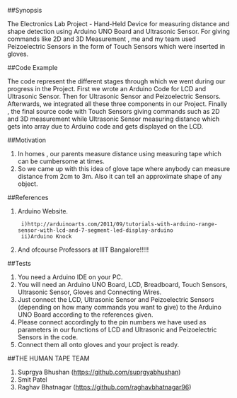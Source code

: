 ##Synopsis

The Electronics Lab Project - Hand-Held Device for measuring distance and shape detection using Arduino UNO Board and Ultrasonic Sensor. For giving commands like 2D and 3D Measurement , me and my team used Peizoelectric Sensors in the form of Touch Sensors which were inserted in gloves.

##Code Example

The code represent the different stages through which we went during our progress in the Project. First we wrote an Arduino Code for LCD and Ultrasonic Sensor. Then for Ultrasonic Sensor and Peizoelectric Sensors. Afterwards, we integrated all these three components in our Project. Finally , the final source code with Touch Sensors giving commands such as 2D and 3D measurement while Ultrasonic Sensor measuring distance which gets into array due to Arduino code and gets displayed on the LCD.

##Motivation

1. In homes , our parents measure distance using measuring tape which can be cumbersome at times.
2. So we came up with this idea of glove tape where anybody can measure distance from 2cm to 3m. Also it can tell an approximate shape of any object.

##References

1. Arduino Website.

        i)http://arduinoarts.com/2011/09/tutorials-with-arduino-range-sensor-with-lcd-and-7-segment-led-display-arduino
        ii)Arduino Knock
2. And ofcourse Professors at IIIT Bangalore!!!!!

##Tests

1. You need a Arduino IDE on your PC.
2. You will need an Arduino UNO Board, LCD, Breadboard, Touch Sensors, Ultrasonic Sensor, Gloves and Connecting Wires.
3. Just connect the LCD, Ultrasonic Sensor and Peizoelectric Sensors (depending on how many commands you want to give) to the Arduino UNO Board according to the references given.
4. Please connect accordingly to the pin numbers we have used as parameters in our functions of LCD and Ultrasonic and Peizoelectric Sensors in the code.
5. Connect them all onto gloves and your project is ready.

##THE HUMAN TAPE TEAM

1. Suprgya Bhushan (https://github.com/suprgyabhushan)
2. Smit Patel
3. Raghav Bhatnagar (https://github.com/raghavbhatnagar96)


